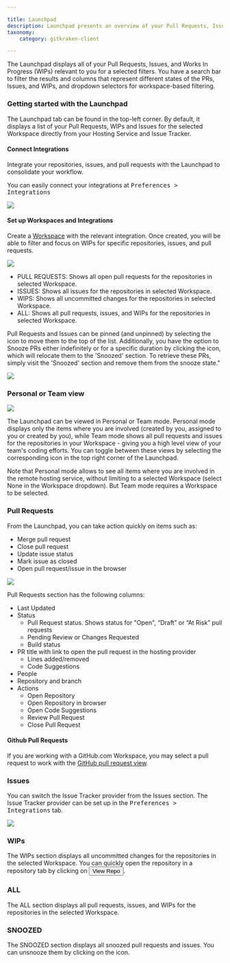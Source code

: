 ```yaml
---

title: Launchpad
description: Launchpad presents an overview of your Pull Requests, Issues and WIPs.
taxonomy:
    category: gitkraken-client

---
```


The Launchpad displays all of your Pull Requests, Issues, and Works In Progress (WIPs) relevant to you for a selected filters. You have a search bar to filter the results and columns that represent different states of the PRs, Issues, and WIPs, and dropdown selectors for workspace-based filtering.

### Getting started with the Launchpad

The Launchpad tab can be found in the top-left corner. By default, it displays a list of your Pull Requests, WIPs and Issues for the selected Workspace directly from your Hosting Service and Issue Tracker.

#### Connect Integrations

Integrate your repositories, issues, and pull requests with the Launchpad to consolidate your workflow.

You can easily connect your integrations at <kbd>Preferences > Integrations</kbd>

<img src="/wp-content/uploads/gkc-launchpad-hosting-service-10-0-0.png" class="img-bordered img-responsive center">

#### Set up Workspaces and Integrations

Create a [Workspace](/gitkraken-client/workspaces/) with the relevant integration. Once created, you will be able to filter and focus on WIPs for specific repositories, issues, and pull requests.


<img src="/wp-content/uploads/gkc-launchpad-10-0-0.gif" class="img-bordered img-responsive center">

* PULL REQUESTS: Shows all open pull requests for the repositories in selected Workspace.
* ISSUES: Shows all issues for the repositories in selected Workspace.
* WIPS: Shows all uncommitted changes for the repositories in selected Workspace.
* ALL: Shows all pull requests, issues, and WIPs for the repositories in selected Workspace.


Pull Requests and Issues can be pinned (and unpinned) by selecting the <i class="fa-solid fa-thumbtack"></i> icon to move them to the top of the list. Additionally, you have the option to Snooze PRs either indefinitely or for a specific duration by clicking the <i class="fa-solid fa-snooze"></i> icon, which will relocate them to the 'Snoozed' section. To retrieve these PRs, simply visit the 'Snoozed' section and remove them from the snooze state."

<img src="/wp-content/uploads/gkc-launchpad-pinsnooze-10-0-0.gif" class="img-bordered img-responsive center">

### Personal or Team view

<img src="/wp-content/uploads/gkc-launchpad-personal-team-10.0.0.png" class="img-bordered img-responsive center">

The Launchpad can be viewed in Personal or Team mode. Personal mode displays only the items where you are involved (created by you, assigned to you or created by you), while Team mode shows all pull requests and issues for the repositories in your Workspace - giving you a high level view of your team's coding efforts. You can toggle between these views by selecting the corresponding icon in the top right corner of the Launchpad.

Note that Personal mode allows to see all items where you are involved in the remote hosting service, without limiting to a selected Workspace (select None in the Workspace dropdown). But Team mode requires a Workspace to be selected.

### Pull Requests

From the Launchpad, you can take action quickly on items such as:
- Merge pull request
- Close pull request
- Update issue status
- Mark issue as closed
- Open pull request/issue in the browser

<img src="/wp-content/uploads/gkc-launchpad-actions-10-0-0.png" class="img-bordered img-responsive center">

Pull Requests section has the following columns:

* Last Updated 
* Status
  * Pull Request status. Shows status for "Open", “Draft” or “At Risk” pull requests
  * Pending Review or Changes Requested
  * Build status
* PR title with link to open the pull request in the hosting provider
  * Lines added/removed
  * Code Suggestions
* People 
* Repository and branch
* Actions
  * Open Repository
  * Open Repository in browser
  * Open Code Suggestions
  * Review Pull Request
  * Close Pull Request

#### Github Pull Requests

If you are working with a GitHub.com Workspace, you may select a pull request to work with the <a href="/working-with-repositories/pull-requests/#github-pull-request-view">GitHub pull request view</a>.


### Issues

You can switch the Issue Tracker provider from the Issues section. The Issue Tracker provider can be set up in the <kbd>Preferences > Integrations</kbd> tab.

<img src="/wp-content/uploads/gkc-launchpad-issues-10-0-0.png" class="img-bordered img-responsive center">

### WIPs

The WIPs section displays all uncommitted changes for the repositories in the selected Workspace. You can quickly open the repository in a repository tab by clicking on <button class="button button--success button--ui button--nolink">View Repo</button>.

### ALL

The ALL section displays all pull requests, issues, and WIPs for the repositories in the selected Workspace.

### SNOOZED

The SNOOZED section displays all snoozed pull requests and issues. You can unsnooze them by clicking on the <i class="fa-solid fa-snooze"></i> icon.